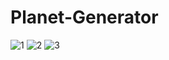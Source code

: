 # Planet-Generator
![1](https://user-images.githubusercontent.com/95224523/226643324-d45849a9-4075-48f1-81bf-098a6e3a277a.gif)
![2](https://user-images.githubusercontent.com/95224523/226643302-a6d1c1e3-db42-4ed9-a914-764b56eb80f6.gif)
![3](https://user-images.githubusercontent.com/95224523/226643454-757e3af8-8087-4337-a4e3-19638b4337d2.gif)




